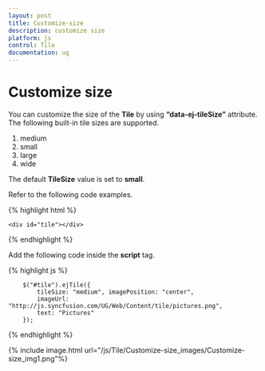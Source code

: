 ```yaml
---
layout: post
title: Customize-size
description: customize size
platform: js
control: Tile
documentation: ug
---
```


# Customize size

You can customize the size of the **Tile** by using **“data-ej-tileSize”** attribute. The following built-in tile sizes are supported.

1. medium
2. small
3. large
4. wide

The default **TileSize** value is set to **small**.

Refer to the following code examples.

{% highlight html %}
    
    <div id="tile"></div>
    
{% endhighlight %}   

Add the following code inside the **script** tag.

{% highlight js %}
    
        $("#tile").ejTile({
            tileSize: "medium", imagePosition: "center",
            imageUrl: "http://js.syncfusion.com/UG/Web/Content/tile/pictures.png",
            text: "Pictures"
        });


{% endhighlight %}



{% include image.html url="/js/Tile/Customize-size_images/Customize-size_img1.png"%}

